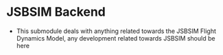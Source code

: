 # JSBSIM Backend
- This submodule deals with anything related towards the JSBSIM Flight Dynamics Model, any development related towards JSBSIM should be here
